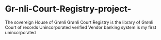 # Gr-nli-Court-Registry-project-
The sovereign House of Grønli Grønli Court Registry is the library of Grønli Court of records Unincorporated verified Vendor banking system is my first unincorporated 
